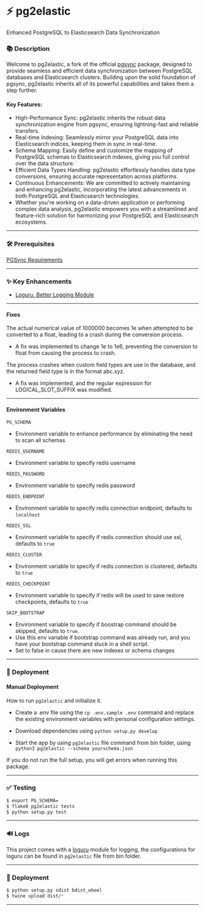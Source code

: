 # ⚡ pg2elastic

Enhanced PostgreSQL to Elasticsearch Data Synchronization

### 📚 Description

Welcome to pg2elastic, a fork of the official [pgsync](https://pgsync.com/) package, designed to provide seamless and
efficient data synchronization between PostgreSQL databases and Elasticsearch clusters.
Building upon the solid foundation of pgsync, pg2elastic inherits all of its powerful capabilities and takes them a step
further.

#### Key Features:

* High-Performance Sync: pg2elastic inherits the robust data synchronization engine from pgsync, ensuring lightning-fast
  and reliable transfers.
* Real-time Indexing: Seamlessly mirror your PostgreSQL data into Elasticsearch indices, keeping them in sync in
  real-time.
* Schema Mapping: Easily define and customize the mapping of PostgreSQL schemas to Elasticsearch indexes, giving you
  full control over the data structure.
* Efficient Data Types Handling: pg2elastic effortlessly handles data type conversions, ensuring accurate representation
  across platforms.
* Continuous Enhancements: We are committed to actively maintaining and enhancing pg2elastic, incorporating the latest
  advancements in both PostgreSQL and Elasticsearch technologies.
* Whether you're working on a data-driven application or performing complex data analysis, pg2elastic empowers you with
  a streamlined and feature-rich solution for harmonizing your PostgreSQL and Elasticsearch ecosystems.

---

### 🛠️ Prerequisites

[PGSync Requirements](https://github.com/toluaina/pgsync#requirements)

---

### ✨ Key Enhancements

* [Loguru, Better Logging Module](https://github.com/Delgan/loguru)

---

#### Fixes

The actual numerical value of 1000000 becomes 1e when attempted to be converted to a float, leading to a crash during the conversion process.
* A fix was implemented to change 1e to 1e6, preventing the conversion to float from causing the process to crash.

The process crashes when custom field types are use in the database, and the returned field type is in the format abc.xyz.
* A fix was implemented, and the regular expression for LOGICAL_SLOT_SUFFIX was modified.

---

#### Environment Variables

`PG_SCHEMA`

* Environment variable to enhance performance by eliminating the need to scan all schemas

`REDIS_USERNAME`

* Environment variable to specify redis username

`REDIS_PASSWORD`

* Environment variable to specify redis password

`REDIS_ENDPOINT`

* Environment variable to specify redis connection endpoint, defaults to `localhost`

`REDIS_SSL`

* Environment variable to specify if redis connection should use ssl, defaults to `true`

`REDIS_CLUSTER`

* Environment variable to specify if redis connection is clustered, defaults to `true`

`REDIS_CHECKPOINT`

* Environment variable to specify if redis will be used to save restore checkpoints, defaults to `true`

`SKIP_BOOTSTRAP`

* Environment variable to specify if boostrap command should be skipped, defaults to `true`.
* Use this env variable if bootstrap command was already run, and you have your bootstrap command stuck in a shell
  script.
* Set to false in cause there are new indexes or schema changes

---

### 🚀 Deployment

#### Manual Deployment

How to run `pg2elastic` and initialize it.

- Create a .env file using the `cp .env.sample .env` command and replace the existing environment variables with
  personal configuration settings.

- Download dependencies using `python setup.py develop`

- Start the app by using `pg2elastic` file command from bin folder, using `python3 pg2elastic --schema yourschema.json`

If you do not run the full setup, you will get errors when running this package.

---

### ✅ Testing

```bash
$ export PG_SCHEMA=
$ flake8 pg2elastic tests
$ python setup.py test
```

---

### 🔊 Logs

This project comes with a [loguru](https://github.com/Delgan/loguru) module for logging, the configurations
for loguru can be found in `pg2elastic` file from bin folder.

---

### 🚚 Deployment

```bash
$ python setup.py sdist bdist_wheel
$ twine upload dist/*
```

---
